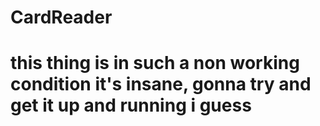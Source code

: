 # CardReader
# this thing is in such a non working condition it's insane, gonna try and get it up and running i guess
